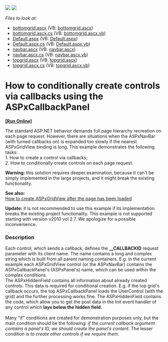 <!-- default badges list -->
[![](https://img.shields.io/badge/Open_in_DevExpress_Support_Center-FF7200?style=flat-square&logo=DevExpress&logoColor=white)](https://supportcenter.devexpress.com/ticket/details/E1907)
[![](https://img.shields.io/badge/📖_How_to_use_DevExpress_Examples-e9f6fc?style=flat-square)](https://docs.devexpress.com/GeneralInformation/403183)
<!-- default badges end -->
<!-- default file list -->
*Files to look at*:

* [bottomgrid.ascx](./CS/WebSite/bottomgrid.ascx) (VB: [bottomgrid.ascx](./VB/WebSite/bottomgrid.ascx))
* [bottomgrid.ascx.cs](./CS/WebSite/bottomgrid.ascx.cs) (VB: [bottomgrid.ascx.vb](./VB/WebSite/bottomgrid.ascx.vb))
* [Default.aspx](./CS/WebSite/Default.aspx) (VB: [Default.aspx](./VB/WebSite/Default.aspx))
* [Default.aspx.cs](./CS/WebSite/Default.aspx.cs) (VB: [Default.aspx.vb](./VB/WebSite/Default.aspx.vb))
* [navbar.ascx](./CS/WebSite/navbar.ascx) (VB: [navbar.ascx](./VB/WebSite/navbar.ascx))
* [navbar.ascx.cs](./CS/WebSite/navbar.ascx.cs) (VB: [navbar.ascx.vb](./VB/WebSite/navbar.ascx.vb))
* [topgrid.ascx](./CS/WebSite/topgrid.ascx) (VB: [topgrid.ascx](./VB/WebSite/topgrid.ascx))
* [topgrid.ascx.cs](./CS/WebSite/topgrid.ascx.cs) (VB: [topgrid.ascx.vb](./VB/WebSite/topgrid.ascx.vb))
<!-- default file list end -->
# How to conditionally create controls via callbacks using the ASPxCallbackPanel
<!-- run online -->
**[[Run Online]](https://codecentral.devexpress.com/e1907)**
<!-- run online end -->


<p>The standard ASP.NET behavior demands full page hierarchy recreation on each page request. However, there are situations when the ASPxNavBar (with turned callbacks on) is expanded too slowly if the nearest ASPxGridView binding is long. This example demonstrates the following tasks:<br />
1. How to create a control via callbacks;<br />
2. How to conditionally create controls on each page request.</p><p><strong>Warning:</strong> this solution requires deeper examination, because it can't be simply implemented in the large projects, and it might break the existing functionality.</p><p><strong>See also:</strong><br />
<a href="https://www.devexpress.com/Support/Center/p/E2972">How to create ASPxGridView after the page has been loaded</a></p><p><strong>Update:</strong> it is not recommended to use this example if its implementation breaks the existing project functionality. This example is not supported starting with version v2010 vol 2.7. We apologize for a possible inconvenience.</p>


<h3>Description</h3>

<p>Each control, which sends a callback, defines the <strong>__CALLBACKID</strong> request parameter with its client name. The name contains a long and complex string which is built from all parent naming containers. E.g. in the current example each ASPxGridView control (or the ASPxNavBar) contains the ASPxCallbackPanel&#39;s (ASPxPanel&#39;s) name, which can be used within the complex conditions.<br />
The ASPxHiddenField contains all information about already created controls. This data is required for conditional creation. E.g. if the top grid&#39;s callback occurs, the top ASPxCallbackPanel loads the UserControl (with the grid) and the further processing works fine. The ASPxHiddenField contains the code, which allow you to get the post data in the Init event handler of any control which <strong>lays below the hidden field</strong>.<br />
&nbsp;<br />
Many &quot;if&quot; conditions are created for demonstration purposes only, but the main condition should be the following: <i>if the current callback argument contains a panel&#39;s ID, we should create the panel&#39;s content</i>. The lesser condition is <i>to create other controls if we require them</i>.</p>

<br/>


